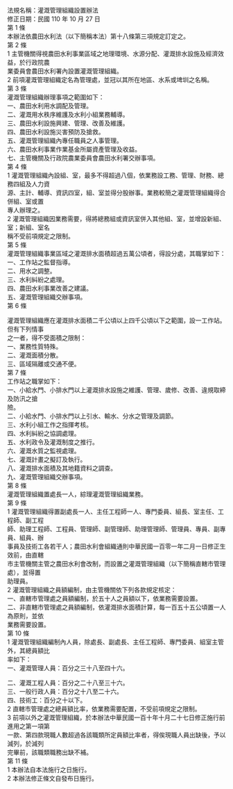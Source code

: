 法規名稱：灌溉管理組織設置辦法  
修正日期：民國 110 年 10 月 27 日  
第 1 條  
本辦法依農田水利法（以下簡稱本法）第十八條第三項規定訂定之。  
第 2 條  
1 主管機關得視農田水利事業區域之地理環境、水源分配、灌溉排水設施及經濟效益，於行政院農  
業委員會農田水利署內設置灌溉管理組織。  
2 前項灌溉管理組織定名為管理處，並冠以其所在地區、水系或埤圳之名稱。  
第 3 條  
灌溉管理組織辦理事項之範圍如下：  
一、農田水利用水調配及管理。  
二、灌溉用水秩序維護及水利小組業務輔導。  
三、農田水利設施興建、管理、改善及維護。  
四、農田水利設施災害預防及搶救。  
五、灌溉管理組織內專任職員之人事管理。  
六、農田水利事業作業基金所屬資產管理及收益。  
七、主管機關及行政院農業委員會農田水利署交辦事項。  
第 4 條  
1 灌溉管理組織內設組、室，最多不得超過八個，依業務設工務、管理、財務、總務四組及人力資  
源、主計、輔導、資訊四室，組、室並得分股辦事。業務較簡之灌溉管理組織得合併組、室或置  
專人辦理之。  
2 灌溉管理組織因業務需要，得將總務組或資訊室併入其他組、室，並增設新組、室；新組、室名  
稱不受前項規定之限制。  
第 5 條  
灌溉管理組織事業區域之灌溉排水面積超過五萬公頃者，得設分處，其職掌如下：  
一、工作站之監督指導。  
二、用水之調整。  
三、水利糾紛之處理。  
四、農田水利事業改善之建議。  
五、灌溉管理組織交辦事項。  
第 6 條  


灌溉管理組織應在灌溉排水面積二千公頃以上四千公頃以下之範圍，設一工作站。但有下列情事  
之一者，得不受面積之限制：  
一、業務性質特殊。  
二、灌溉面積分散。  
三、區域隔離或交通不便。  
第 7 條  
工作站之職掌如下：  
一、小給水門、小排水門以上灌溉排水設施之維護、管理、歲修、改善、違規取締及防汛之搶  
險。  
二、小給水門、小排水門以上引水、輸水、分水之管理及調節。  
三、水利小組工作之指揮考核。  
四、水利糾紛之協調處理。  
五、水利政令及灌溉制度之推行。  
六、灌溉水質之監視處理。  
七、灌溉計畫之擬訂及執行。  
八、灌溉排水面積及其地籍資料之調查。  
九、灌溉管理組織交辦事項。  
第 8 條  
灌溉管理組織置處長一人，綜理灌溉管理組織業務。  
第 9 條  
1 灌溉管理組織得置副處長一人、主任工程師一人、專門委員、組長、室主任、工程師、副工程  
師、助理工程師、工程員、管理師、副管理師、助理管理師、管理員、專員、副專員、組員、辦  
事員及技術工各若干人；農田水利會組織通則中華民國一百零一年二月一日修正生效前，由直轄  
市主管機關主管之農田水利會改制，而設置之灌溉管理組織（以下簡稱直轄市管理處），並得置  
助理員。  
2 灌溉管理組織之員額編制，由主管機關依下列各款規定核定：  
一、直轄市管理處之員額編制，於五十人之員額以下，依業務需要設置。  
二、非直轄市管理處之員額編制，依灌溉排水面積計算，每一百五十五公頃置一人為原則，並依  
業務需要設置。  
第 10 條  
1 灌溉管理組織編制內人員，除處長、副處長、主任工程師、專門委員、組室主管外，其總員額比  
率如下：  
一、灌溉管理人員：百分之三十八至四十六。  


二、灌溉工程人員：百分之二十八至三十六。  
三、一般行政人員：百分之十八至二十六。  
四、技術工：百分之十以下。  
2 直轄市管理處之總員額比率，依業務需要配置，不受前項規定之限制。  
3 前項以外之灌溉管理組織，於本辦法中華民國一百十年十月二十七日修正施行前進用之第一項第  
一款、第四款現職人數超過各該職類所定員額比率者，得俟現職人員出缺後，予以減列，於減列  
完畢前，該職類職務出缺不補。  
第 11 條  
1 本辦法自本法施行之日施行。  
2 本辦法修正條文自發布日施行。  


